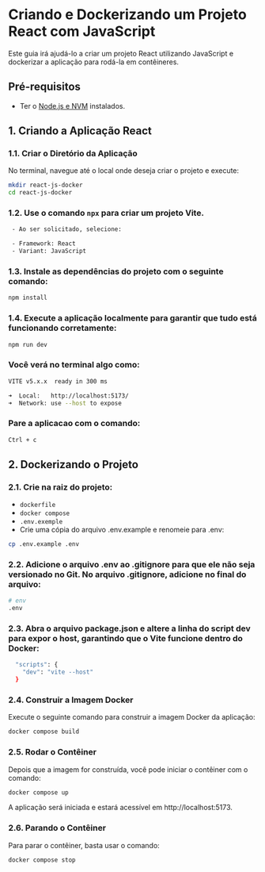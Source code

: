 # Criando e Dockerizando um Projeto React com JavaScript

Este guia irá ajudá-lo a criar um projeto React utilizando JavaScript e dockerizar a aplicação para rodá-la em contêineres.

## Pré-requisitos

- Ter o [Node.js e NVM](https://nodejs.org/pt/download/package-manager) instalados.

## 1. Criando a Aplicação React

### 1.1. Criar o Diretório da Aplicação

No terminal, navegue até o local onde deseja criar o projeto e execute:

```bash
mkdir react-js-docker
cd react-js-docker
```

### 1.2. Use o comando `npx` para criar um projeto Vite.
```bash
 - Ao ser solicitado, selecione:

 - Framework: React
 - Variant: JavaScript
```
 
### 1.3. Instale as dependências do projeto com o seguinte comando:
```bash
npm install
```

### 1.4. Execute a aplicação localmente para garantir que tudo está funcionando corretamente:
```bash
npm run dev
```

### Você verá no terminal algo como:
```bash
VITE v5.x.x  ready in 300 ms

➜  Local:   http://localhost:5173/
➜  Network: use --host to expose
```
### Pare a aplicacao com o comando:
```bash
Ctrl + c
```

## 2. Dockerizando o Projeto

### 2.1. Crie na raiz do projeto:
 - `dockerfile`
 - `docker compose`
 - `.env.exemple`
 - Crie uma cópia do arquivo .env.example e renomeie para .env:
```bash
cp .env.example .env
```

### 2.2. Adicione o arquivo .env ao .gitignore para que ele não seja versionado no Git. No arquivo .gitignore, adicione no final do arquivo:
```bash
# env
.env
```

### 2.3. Abra o arquivo package.json e altere a linha do script dev para expor o host, garantindo que o Vite funcione dentro do Docker:
```bash
  "scripts": {
    "dev": "vite --host"
  }
```

### 2.4. Construir a Imagem Docker
Execute o seguinte comando para construir a imagem Docker da aplicação:
```bash
docker compose build
```
### 2.5. Rodar o Contêiner
Depois que a imagem for construída, você pode iniciar o contêiner com o comando:
```bash
docker compose up
```
A aplicação será iniciada e estará acessível em http://localhost:5173.

### 2.6. Parando o Contêiner
Para parar o contêiner, basta usar o comando:
```bash
docker compose stop
```
